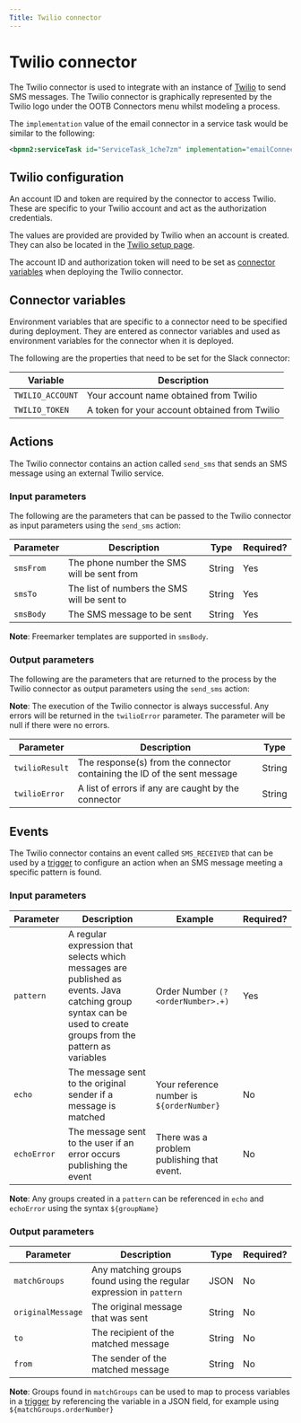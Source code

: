 ```yaml
---
Title: Twilio connector
---
```


# Twilio connector
The Twilio connector is used to integrate with an instance of [Twilio](https://twilio.com) to send SMS messages. The Twilio connector is graphically represented by the Twilio logo under the OOTB Connectors menu whilst modeling a process. 

The `implementation` value of the email connector in a service task would be similar to the following:

```xml
<bpmn2:serviceTask id="ServiceTask_1che7zm" implementation="emailConnector.SEND" />
```

## Twilio configuration
An account ID and token are required by the connector to access Twilio. These are specific to your Twilio account and act as the authorization credentials. 

The values are provided are provided by Twilio when an account is created. They can also be located in the [Twilio setup page](https://www.twilio.com/console/project/settings).

The account ID and authorization token will need to be set as [connector variables](#connector-variables) when deploying the Twilio connector.

## Connector variables
Environment variables that are specific to a connector need to be specified during deployment. They are entered as connector variables and used as environment variables for the connector when it is deployed. 

The following are the properties that need to be set for the Slack connector: 

| Variable | Description |
| -------- | ----------- |
| `TWILIO_ACCOUNT` | Your account name obtained from Twilio |
| `TWILIO_TOKEN` | A token for your account obtained from Twilio |

## Actions
The Twilio connector contains an action called `send_sms` that sends an SMS message using an external Twilio service. 

### Input parameters
The following are the parameters that can be passed to the Twilio connector as input parameters using the `send_sms` action:

| Parameter | Description | Type | Required? |
| --------  | ----------- | ---- | --------- |
| `smsFrom` | The phone number the SMS will be sent from | String | Yes |
| `smsTo` | The list of numbers the SMS will be sent to | String | Yes |
| `smsBody` | The SMS message to be sent | String | Yes |

**Note**: Freemarker templates are supported in `smsBody`. 

### Output parameters
The following are the parameters that are returned to the process by the Twilio connector as output parameters using the `send_sms` action:

**Note**: The execution of the Twilio connector is always successful. Any errors will be returned in the `twilioError` parameter. The parameter will be null if there were no errors.

| Parameter | Description | Type |
| --------  | ----------- | ---- |
| `twilioResult` | The response(s) from the connector containing the ID of the sent message | String |
| `twilioError` | A list of errors if any are caught by the connector | String |


## Events
The Twilio connector contains an event called `SMS_RECEIVED` that can be used by a [trigger](../../modeling/triggers.md) to configure an action when an SMS message meeting a specific pattern is found.

### Input parameters

| Parameter | Description | Example | Required? |
| --------  | ----------- | ------- | --------- |
| `pattern` | A regular expression that selects which messages are published as events. Java catching group syntax can be used to create groups from the pattern as variables  | Order Number `(?<orderNumber>.+)` | Yes | 
| `echo` | The message sent to the original sender if a message is matched | Your reference number is `${orderNumber}` | No | 
| `echoError` | The message sent to the user if an error occurs publishing the event | There was a problem publishing that event. | No | 

**Note**: Any groups created in a `pattern` can be referenced in `echo` and `echoError` using the syntax `${groupName}`

### Output parameters

| Parameter | Description | Type | Required? |
| --------  | ----------- | ---- | --------- |
| `matchGroups` | Any matching groups found using the regular expression in `pattern` | JSON | No |
| `originalMessage` | The original message that was sent | String | No |
| `to` | The recipient of the matched message | String | No |
| `from` | The sender of the matched message | String | No |

**Note**: Groups found in `matchGroups` can be used to map to process variables in a [trigger](../../../modeling/triggers.md) by referencing the variable in a JSON field, for example using `${matchGroups.orderNumber}`
